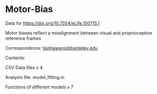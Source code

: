 # Motor-Bias

Data for https://doi.org/10.7554/eLife.100715.1

Motor biases reflect a misalignment between visual and proprioceptive reference frames

Correspondence: tianhewang@berkeley.edu

Contents:

CSV Data files x 4

Analysis file: model_fitting.m

Functions of different models x 7
